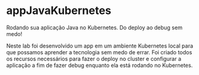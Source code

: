 # appJavaKubernetes
Rodando sua aplicação Java no Kubernetes. Do deploy ao debug sem medo!

Neste lab foi desenvolvido um app em um ambiente Kubernetes local para que possamos aprender a tecnologia sem medo de errar. Foi criado todos os recursos necessários para fazer o deploy no cluster e configurar a aplicação a fim de fazer debug enquanto ela está rodando no Kubernetes.
